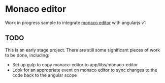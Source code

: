 # Monaco editor

Work in progress sample to integrate [monaco editor](https://github.com/Microsoft/monaco-editor) with angularjs v1

## TODO

This is an early stage project. There are still some significant pieces of work to be done, including:

* Set up gulp to copy monaco-editor to app/libs/monaco-editor
* Look for an appropriate event on monaco editor to sync changes to the code back to the angular scope

